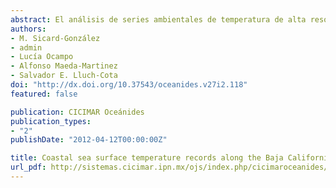 ```yaml
---
abstract: El análisis de series ambientales de temperatura de alta resolución temporal en las zonas costeras permitirá caracterizar mejor las formas y escalas de variación. Las bases de datos disponibles actualmente carecen de suficiente resolución para detectar variaciones ambientales a escalas de horas y días. En este trabajo damos a conocer una colección de registros de alta frecuencia de diversos sitios a lo largo de las costas de la Península de Baja California. Hasta el momento se tienen 47 sitios; sin embargo, esta red de monitoreo pretende expandirse con el objetivo de generar bases de datos de acceso público y gratuito, proporcionando una valiosa herramienta no solo para la investigación, sino también para aplicaciones como la producción acuícola
authors:
- M. Sicard-González
- admin
- Lucía Ocampo
- Alfonso Maeda-Martinez
- Salvador E. Lluch-Cota
doi: "http://dx.doi.org/10.37543/oceanides.v27i2.118"
featured: false

publication: CICIMAR Oceánides
publication_types:
- "2"
publishDate: "2012-04-12T00:00:00Z"

title: Coastal sea surface temperature records along the Baja California Peninsula
url_pdf: http://sistemas.cicimar.ipn.mx/ojs/index.php/cicimaroceanides/article/view/118
---
```



